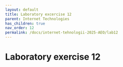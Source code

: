 ```yaml
---
layout: default
title: Laboratory excercise 12
parent: Internet Technologies
has_children: true
nav_order: 12
permalink: /docs/internet-tehnologii-2025-AEO/lab12
---
```



# Laboratory exercise 12
